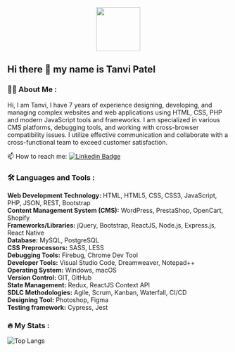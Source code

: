 <div id="header" align="center">
  <img src="https://media1.giphy.com/media/v1.Y2lkPTc5MGI3NjExOXMyaHcxb2J0eXJvcjI3N2VqYzdjbmxzMWpyeTBxc2xrYThpdjBnNCZlcD12MV9pbnRlcm5hbF9naWZfYnlfaWQmY3Q9cw/WIQ0N0OUvei1OW1h9Z/giphy.gif" width="100"/>
</div>

## Hi there 👋 my name is Tanvi Patel


### 👩‍💻 About Me :

Hi, I am Tanvi, I have 7 years of experience designing, developing, and managing complex websites and web applications using HTML, CSS, PHP and modern JavaScript tools and frameworks. I am specialized in various CMS platforms, debugging tools, and working with cross-browser compatibility issues. I utilize effective communication and collaborate with a cross-functional team to exceed customer satisfaction.

📫 How to reach me: [![Linkedin Badge](https://img.shields.io/badge/-Tanvi_Patel-blue?style=flat&logo=Linkedin&logoColor=white)](https://www.linkedin.com/in/tdhpatel/)

### :hammer_and_wrench: Languages and Tools :

**Web Development Technology:** HTML, HTML5, CSS, CSS3, JavaScript, PHP, JSON, REST, Bootstrap  
**Content Management System (CMS):** WordPress, PrestaShop, OpenCart, Shopify  
**Frameworks/Libraries:** jQuery, Bootstrap, ReactJS, Node.js, Express.js, React Native  
**Database:** MySQL, PostgreSQL  
**CSS Preprocessors:** SASS, LESS  
**Debugging Tools:** Firebug, Chrome Dev Tool  
**Developer Tools:** Visual Studio Code, Dreamweaver, Notepad++  
**Operating System:** Windows, macOS  
**Version Control:** GIT, GitHub  
**State Management:** Redux, ReactJS Context API  
**SDLC Methodologies:** Agile, Scrum, Kanban, Waterfall, CI/CD  
**Designing Tool:** Photoshop, Figma  
**Testing framework:** Cypress, Jest     

### :fire: My Stats :
![Top Langs](https://github-readme-stats.vercel.app/api/top-langs/?username=tanvi4248&bg_color="transparent")


<!--
**tanvi4248/tanvi4248** is a ✨ _special_ ✨ repository because its `README.md` (this file) appears on your GitHub profile.

Here are some ideas to get you started:

- 🔭 I’m currently working on ...
- 🌱 I’m currently learning ...
- 👯 I’m looking to collaborate on ...
- 🤔 I’m looking for help with ...
- 💬 Ask me about ...
- 📫 How to reach me: ...
- 😄 Pronouns: ...
- ⚡ Fun fact: ...
-->
